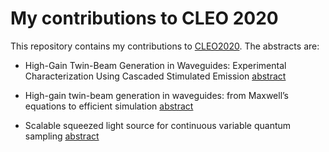 
# My contributions to CLEO 2020

This repository contains my contributions to [CLEO2020](https://cleoconference.org/).
The abstracts are:

* High-Gain Twin-Beam Generation in Waveguides: Experimental Characterization Using Cascaded Stimulated Emission
 [abstract](./cascaded_set.pdf)

* High-gain twin-beam generation in waveguides: from Maxwell’s equations to efficient simulation [abstract](./twin-beams.pdf)

* Scalable squeezed light source for continuous variable quantum sampling [abstract](./degenerate.pdf)

